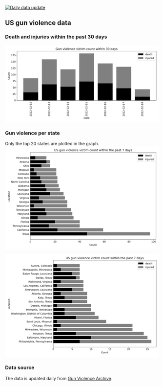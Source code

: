 [![Daily data update](https://github.com/ch2ohch2oh/usgunviolence/actions/workflows/python-app.yml/badge.svg?branch=main)](https://github.com/ch2ohch2oh/usgunviolence/actions/workflows/python-app.yml)

## US gun violence data

### Death and injuries within the past 30 days
![deaths_last_30days](https://raw.githubusercontent.com/ch2ohch2oh/usgunviolence/main/docs/imgs/victim_count_30days.png)

### Gun violence per state
Only the top 20 states are plotted in the graph.
![deaths_per_state_7 days](https://raw.githubusercontent.com/ch2ohch2oh/usgunviolence/main/docs/imgs/victim_state_7days.png)


![deaths_per_city_7 days](https://raw.githubusercontent.com/ch2ohch2oh/usgunviolence/main/docs/imgs/victim_city_7days.png)

### Data source
The data is updated daily from [Gun Violence Archive](https://www.gunviolencearchive.org/).
